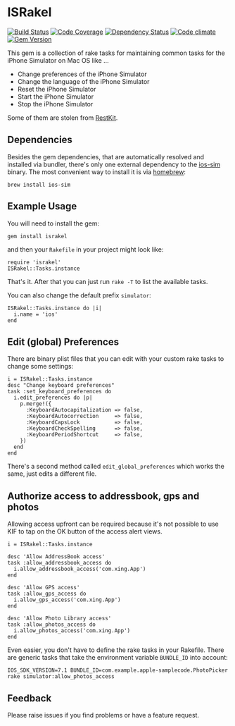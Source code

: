 # ISRakel

[![Build Status](http://img.shields.io/travis/xing/israkel/master.svg?style=flat-square)](https://travis-ci.org/xing/israkel)
[![Code Coverage](http://img.shields.io/coveralls/xing/israkel.svg?style=flat-square)](https://coveralls.io/r/xing/israkel)
[![Dependency Status](https://www.versioneye.com/user/projects/5444b70c53acfa4b0f0000cf/badge.svg?style=flat-square)](https://www.versioneye.com/user/projects/5444b70c53acfa4b0f0000cf)
[![Code climate](http://img.shields.io/codeclimate/github/xing/israkel.svg?style=flat-square)](https://codeclimate.com/github/xing/israkel)
[![Gem Version](http://img.shields.io/gem/v/israkel.svg?style=flat-square)](https://rubygems.org/gems/israkel)


This gem is a collection of rake tasks for maintaining common tasks
for the iPhone Simulator on Mac OS like ...

* Change preferences of the iPhone Simulator
* Change the language of the iPhone Simulator
* Reset the iPhone Simulator
* Start the iPhone Simulator
* Stop the iPhone Simulator

Some of them are stolen from [RestKit](https://github.com/RestKit/RestKit).

## Dependencies

Besides the gem dependencies, that are automatically resolved and
installed via bundler, there's only one external dependency to the
[ios-sim](https://github.com/phonegap/ios-sim) binary. The most
convenient way to install it is via
[homebrew](http://mxcl.github.com/homebrew/):

    brew install ios-sim

## Example Usage

You will need to install the gem:

	gem install israkel

and then your `Rakefile` in your project might look like:

	require 'israkel'
    ISRakel::Tasks.instance

That's it. After that you can just run `rake -T` to list the available tasks.

You can also change the default prefix `simulator`:

    ISRakel::Tasks.instance do |i|
      i.name = 'ios'
    end

## Edit (global) Preferences

There are binary plist files that you can edit with your custom rake
tasks to change some settings:

    i = ISRakel::Tasks.instance
    desc "Change keyboard preferences"
    task :set_keyboard_preferences do
      i.edit_preferences do |p|
        p.merge!({
          :KeyboardAutocapitalization => false,
          :KeyboardAutocorrection     => false,
          :KeyboardCapsLock           => false,
          :KeyboardCheckSpelling      => false,
          :KeyboardPeriodShortcut     => false,
        })
      end
    end

There's a second method called `edit_global_preferences` which works
the same, just edits a different file.

## Authorize access to addressbook, gps and photos

Allowing access upfront can be required because it's not possible
to use KIF to tap on the OK button of the access alert views.

    i = ISRakel::Tasks.instance

    desc 'Allow AddressBook access'
    task :allow_addressbook_access do
      i.allow_addressbook_access('com.xing.App')
    end

    desc 'Allow GPS access'
    task :allow_gps_access do
      i.allow_gps_access('com.xing.App')
    end

    desc 'Allow Photo Library access'
    task :allow_photos_access do
      i.allow_photos_access('com.xing.App')
    end

Even easier, you don't have to define the rake tasks in your Rakefile.
There are generic tasks that take the environment variable `BUNDLE_ID`
into account:

    IOS_SDK_VERSION=7.1 BUNDLE_ID=com.example.apple-samplecode.PhotoPicker rake simulator:allow_photos_access

## Feedback

Please raise issues if you find problems or have a feature request.
